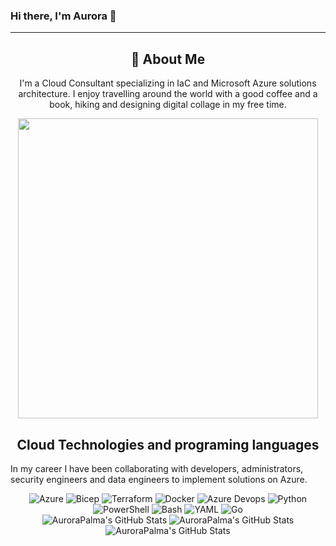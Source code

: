 ### Hi there, I'm Aurora 👋

<!--
**AuroraPalma/AuroraPalma** is a ✨ _special_ ✨ repository because its `README.md` (this file) appears on your GitHub profile.

Here are some ideas to get you started:

- 🔭 I’m currently working on ...
- 🌱 I’m currently learning ...
- 👯 I’m looking to collaborate on ...
- 🤔 I’m looking for help with ...
- 💬 Ask me about ...
- 📫 How to reach me: ...
- 😄 Pronouns: ...
- ⚡ Fun fact: ...
-->
---

<div align="center">
    <h2>🚀 About Me</h2>
    <p>I'm a Cloud Consultant specializing in IaC and Microsoft Azure solutions architecture. I enjoy travelling around the world with a good coffee and a book, hiking and designing digital collage in my free time.</p>
</div>

<div id="header" align="center">
  <img src="https://media.giphy.com/media/v1.Y2lkPTc5MGI3NjExZGEzcnZnMnB4bmx6cnRxNmNhZnk1NnJtdnc5dGRoMzlhb3R6cHhjZSZlcD12MV9pbnRlcm5hbF9naWZfYnlfaWQmY3Q9Zw/BtzdPGn2uKk1kCvMAM/giphy-downsized-large.gif" width="480"/>
</div>

</div>
<h2 align="center" class="section-heading">Cloud Technologies and programing languages</h2>
<p>In my career I have been collaborating with developers, administrators, security engineers and data engineers to implement solutions on Azure.</p>
<div align="center">
  <img src="https://img.shields.io/badge/Azure-0089D6?style=for-the-badge&logo=microsoftazure&logoColor=white" alt="Azure"/>
  <img src="https://img.shields.io/badge/Bicep-4285F4?style=for-the-badge&logo=bicep&logoColor=white" alt="Bicep"/>
  <img src="https://img.shields.io/badge/Terraform-623CE4?style=for-the-badge&logo=terraform&logoColor=white" alt="Terraform"/>
  <img src="https://img.shields.io/badge/Docker-2496ED?style=for-the-badge&logo=docker&logoColor=white" alt="Docker"/>
  <img src="https://img.shields.io/badge/Devops-D24939?style=for-the-badge&logo=azuredevops&logoColor=white" alt="Azure Devops"/>
  <img src="https://img.shields.io/badge/Python-3776AB?style=for-the-badge&logo=python&logoColor=white" alt="Python"/>
  <img src="https://img.shields.io/badge/PowerShell-5391FE?style=for-the-badge&logo=powershell&logoColor=white" alt="PowerShell"/>
  <img src="https://img.shields.io/badge/Bash-4EAA25?style=for-the-badge&logo=gnu-bash&logoColor=white" alt="Bash"/>
  <img src="https://img.shields.io/badge/YAML-0A0A0A?style=for-the-badge" alt="YAML"/>
  <img src="https://img.shields.io/badge/Go-00ADD8?style=for-the-badge&logo=go&logoColor=white" alt="Go"/>
</div>

<div align="center">
    <img src="https://github-profile-summary-cards.vercel.app/api/cards/profile-details?username=AuroraPalma&theme=github_dark" alt="AuroraPalma's GitHub Stats"/>
    <img style="border: none;" src="https://github-profile-summary-cards.vercel.app/api/cards/repos-per-language?username=AuroraPalma&theme=github_dark" alt="AuroraPalma's GitHub Stats"/>
    <img style="border: none;" src="https://github-profile-summary-cards.vercel.app/api/cards/stats?username=AuroraPalma&theme=github_dark" alt="AuroraPalma's GitHub Stats"/>
</div>


